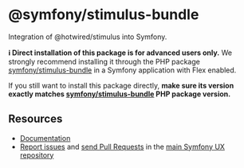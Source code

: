 # @symfony/stimulus-bundle

Integration of @hotwired/stimulus into Symfony.

**ℹ️ Direct installation of this package is for advanced users only.** We strongly recommend installing it through the PHP package [symfony/stimulus-bundle](https://packagist.org/packages/symfony/stimulus-bundle) in a Symfony application with Flex enabled.

If you still want to install this package directly, **make sure its version exactly matches [symfony/stimulus-bundle](https://packagist.org/packages/symfony/stimulus-bundle) PHP package version.**

## Resources

-   [Documentation](https://symfony.com/bundles/StimulusBundle/current/index.html)
-   [Report issues](https://github.com/symfony/ux/issues) and
    [send Pull Requests](https://github.com/symfony/ux/pulls)
    in the [main Symfony UX repository](https://github.com/symfony/ux)
